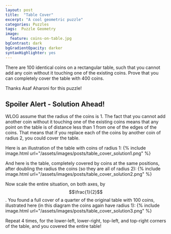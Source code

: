 ```yaml
---
layout: post
title:  "Table Cover"
excerpt: "A cool geometric puzzle"
categories: Puzzles
tags:  Puzzle Geometry
image:
  feature: coins-on-table.jpg
bgContrast: dark
bgGradientOpacity: darker
syntaxHighlighter: yes
---
```

There are 100 identical coins on a rectangular table, such that you cannot add any coin without it touching one of the existing coins. Prove that you can completely cover the table with 400 coins.

Thanks Asaf Aharoni for this puzzle!

## Spoiler Alert - Solution Ahead!

WLOG assume that the radius of the coins is 1. The fact that you cannot add another coin without it touching one of the existing coins means that any point on the table is of distance less than 1 from one of the edges of the coins. That means that if you replace each of the coins by another coin of radius 2, you could cover the table.

Here is an illustration of the table with coins of radius 1:
{% include image.html url="/assets/images/posts/table_cover_solution1.png" %}

And here is the table, completely covered by coins at the same positions, after doubling the radius the coins (so they are all of radius 2):
{% include image.html url="/assets/images/posts/table_cover_solution2.png" %}

Now scale the entire situation, on both axes, by $$\frac{1}{2}$$. You found a full cover of a quarter of the original table with 100 coins, illustrated here (in this diagram the coins again have radius 1):
{% include image.html url="/assets/images/posts/table_cover_solution3.png" %}

Repeat 4 times, for the lower-left, lower-right, top-left, and top-right corners of the table, and you covered the entire table!
